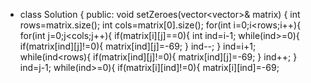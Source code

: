 * class Solution {
public:
void setZeroes(vector<vector<int>>& matrix) {
int rows=matrix.size();
int cols=matrix[0].size();
for(int i=0;i<rows;i++){
for(int j=0;j<cols;j++){
if(matrix[i][j]==0){
int ind=i-1;
while(ind>=0){
if(matrix[ind][j]!=0){
matrix[ind][j]=-69;
}
ind--;
}
ind=i+1;
while(ind<rows){
if(matrix[ind][j]!=0){
matrix[ind][j]=-69;
}
ind++;
}
ind=j-1;
while(ind>=0){
if(matrix[i][ind]!=0){
matrix[i][ind]=-69;